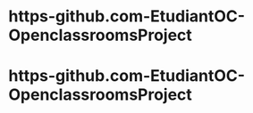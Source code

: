 # https-github.com-EtudiantOC-OpenclassroomsProject
# https-github.com-EtudiantOC-OpenclassroomsProject
